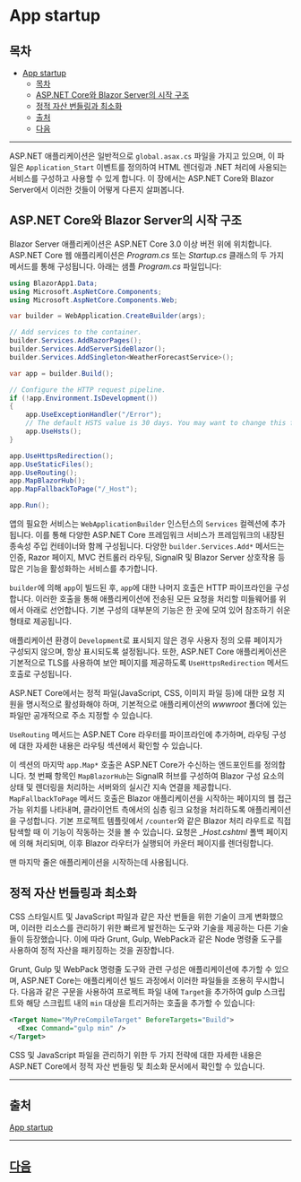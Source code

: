 # App startup

## 목차
- [App startup](#app-startup)
  - [목차](#목차)
  - [ASP.NET Core와 Blazor Server의 시작 구조](#aspnet-core와-blazor-server의-시작-구조)
  - [정적 자산 번들링과 최소화](#정적-자산-번들링과-최소화)
  - [출처](#출처)
  - [다음](#다음)

---

ASP.NET 애플리케이션은 일반적으로 `global.asax.cs` 파일을 가지고 있으며, 이 파일은 `Application_Start` 이벤트를 정의하여 HTML 렌더링과 .NET 처리에 사용되는 서비스를 구성하고 사용할 수 있게 합니다. 이 장에서는 ASP.NET Core와 Blazor Server에서 이러한 것들이 어떻게 다른지 살펴봅니다.

## ASP.NET Core와 Blazor Server의 시작 구조

Blazor Server 애플리케이션은 ASP.NET Core 3.0 이상 버전 위에 위치합니다. ASP.NET Core 웹 애플리케이션은 *Program.cs* 또는 *Startup.cs* 클래스의 두 가지 메서드를 통해 구성됩니다. 아래는 샘플 *Program.cs* 파일입니다:

```csharp
using BlazorApp1.Data;
using Microsoft.AspNetCore.Components;
using Microsoft.AspNetCore.Components.Web;

var builder = WebApplication.CreateBuilder(args);

// Add services to the container.
builder.Services.AddRazorPages();
builder.Services.AddServerSideBlazor();
builder.Services.AddSingleton<WeatherForecastService>();

var app = builder.Build();

// Configure the HTTP request pipeline.
if (!app.Environment.IsDevelopment())
{
    app.UseExceptionHandler("/Error");
    // The default HSTS value is 30 days. You may want to change this for production scenarios, see https://aka.ms/aspnetcore-hsts.
    app.UseHsts();
}

app.UseHttpsRedirection();
app.UseStaticFiles();
app.UseRouting();
app.MapBlazorHub();
app.MapFallbackToPage("/_Host");

app.Run();
```

앱의 필요한 서비스는 `WebApplicationBuilder` 인스턴스의 `Services` 컬렉션에 추가됩니다. 이를 통해 다양한 ASP.NET Core 프레임워크 서비스가 프레임워크의 내장된 종속성 주입 컨테이너와 함께 구성됩니다. 다양한 `builder.Services.Add*` 메서드는 인증, Razor 페이지, MVC 컨트롤러 라우팅, SignalR 및 Blazor Server 상호작용 등 많은 기능을 활성화하는 서비스를 추가합니다.

`builder`에 의해 `app`이 빌드된 후, `app`에 대한 나머지 호출은 HTTP 파이프라인을 구성합니다. 이러한 호출을 통해 애플리케이션에 전송된 모든 요청을 처리할 미들웨어를 위에서 아래로 선언합니다. 기본 구성의 대부분의 기능은 한 곳에 모여 있어 참조하기 쉬운 형태로 제공됩니다.

애플리케이션 환경이 `Development`로 표시되지 않은 경우 사용자 정의 오류 페이지가 구성되지 않으며, 항상 표시되도록 설정됩니다. 또한, ASP.NET Core 애플리케이션은 기본적으로 TLS를 사용하여 보안 페이지를 제공하도록 `UseHttpsRedirection` 메서드 호출로 구성됩니다.

ASP.NET Core에서는 정적 파일(JavaScript, CSS, 이미지 파일 등)에 대한 요청 지원을 명시적으로 활성화해야 하며, 기본적으로 애플리케이션의 *wwwroot* 폴더에 있는 파일만 공개적으로 주소 지정할 수 있습니다.

`UseRouting` 메서드는 ASP.NET Core 라우터를 파이프라인에 추가하며, 라우팅 구성에 대한 자세한 내용은 라우팅 섹션에서 확인할 수 있습니다.

이 섹션의 마지막 `app.Map*` 호출은 ASP.NET Core가 수신하는 엔드포인트를 정의합니다. 첫 번째 항목인 `MapBlazorHub`는 SignalR 허브를 구성하여 Blazor 구성 요소의 상태 및 렌더링을 처리하는 서버와의 실시간 지속 연결을 제공합니다. `MapFallbackToPage` 메서드 호출은 Blazor 애플리케이션을 시작하는 페이지의 웹 접근 가능 위치를 나타내며, 클라이언트 측에서의 심층 링크 요청을 처리하도록 애플리케이션을 구성합니다. 기본 프로젝트 템플릿에서 `/counter`와 같은 Blazor 처리 라우트로 직접 탐색할 때 이 기능이 작동하는 것을 볼 수 있습니다. 요청은 *_Host.cshtml* 폴백 페이지에 의해 처리되며, 이후 Blazor 라우터가 실행되어 카운터 페이지를 렌더링합니다.

맨 마지막 줄은 애플리케이션을 시작하는데 사용됩니다.

## 정적 자산 번들링과 최소화

CSS 스타일시트 및 JavaScript 파일과 같은 자산 번들을 위한 기술이 크게 변화했으며, 이러한 리소스를 관리하기 위한 빠르게 발전하는 도구와 기술을 제공하는 다른 기술들이 등장했습니다. 이에 따라 Grunt, Gulp, WebPack과 같은 Node 명령줄 도구를 사용하여 정적 자산을 패키징하는 것을 권장합니다.

Grunt, Gulp 및 WebPack 명령줄 도구와 관련 구성은 애플리케이션에 추가할 수 있으며, ASP.NET Core는 애플리케이션 빌드 과정에서 이러한 파일들을 조용히 무시합니다. 다음과 같은 구문을 사용하여 프로젝트 파일 내에 `Target`을 추가하여 gulp 스크립트와 해당 스크립트 내의 `min` 대상을 트리거하는 호출을 추가할 수 있습니다:

```xml
<Target Name="MyPreCompileTarget" BeforeTargets="Build">
  <Exec Command="gulp min" />
</Target>
```

CSS 및 JavaScript 파일을 관리하기 위한 두 가지 전략에 대한 자세한 내용은 ASP.NET Core에서 정적 자산 번들링 및 최소화 문서에서 확인할 수 있습니다.

---
## 출처
[App startup](https://learn.microsoft.com/en-us/dotnet/architecture/blazor-for-web-forms-developers/project-structure)

---
## [다음](./06_components.md)